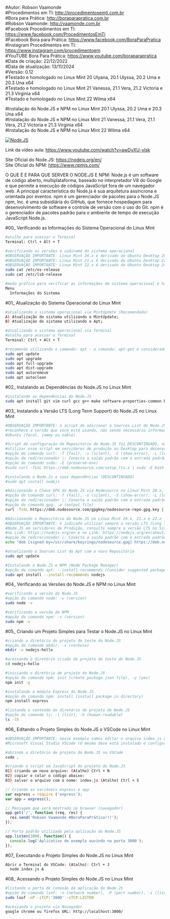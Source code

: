 #Autor: Robson Vaamonde<br>
#Procedimentos em TI: http://procedimentosemti.com.br<br>
#Bora para Prática: http://boraparapratica.com.br<br>
#Robson Vaamonde: http://vaamonde.com.br<br>
#Facebook Procedimentos em TI: https://www.facebook.com/ProcedimentosEmTi<br>
#Facebook Bora para Prática: https://www.facebook.com/BoraParaPratica<br>
#Instagram Procedimentos em TI: https://www.instagram.com/procedimentoem<br>
#YouTUBE Bora Para Prática: https://www.youtube.com/boraparapratica<br>
#Data de criação: 22/12/2022<br>
#Data de atualização: 13/11/2024<br>
#Versão: 0.12<br>
#Testado e homologado no Linux Mint 20 Ulyana, 20.1 Ulyssa, 20.2 Uma e 20.3 Una x64<br>
#Testado e homologado no Linux Mint 21 Vanessa, 21.1 Vera, 21.2 Victoria e 21.3 Virginia x64<br>
#Testado e homologado no Linux Mint 22 Wilma x64<br>

#Instalação do Node.JS e NPM no Linux Mint 20.1 Ulyssa, 20.2 Uma e 20.3 Una x64<br>
#Instalação do Node.JS e NPM no Linux Mint 21 Vanessa, 21.1 Vera, 21.1 Vera, 21.2 Victoria e 21.3 Virginia x64<br>
#Instalação do Node.JS e NPM no Linux Mint 22 Wilma x64<br>

[![Node.JS](http://img.youtube.com/vi/awDyXU-vIsk/0.jpg)](https://www.youtube.com/watch?v=awDyXU-vIsk "Node.JS")

Link da vídeo aula: https://www.youtube.com/watch?v=awDyXU-vIsk

Site Oficial do Node.JS: https://nodejs.org/en/<br>
Site Oficial do NPM: https://www.npmjs.com/

O QUE É E PARA QUE SERVER O NODE.JS E NPM: Node.js é um software de código aberto, multiplataforma, baseado no interpretador V8 do Google e que permite a execução de códigos JavaScript fora de um navegador web. A principal característica do Node.js é sua arquitetura assíncrona e orientada por eventos. npm é um gerenciador de pacotes para o Node.JS npm, Inc. é uma subsidiária do GitHub, que fornece hospedagem para desenvolvimento de software e controle de versão com o uso do Git. npm é o gerenciador de pacotes padrão para o ambiente de tempo de execução JavaScript Node.js.

#00_ Verificando as Informações do Sistema Operacional do Linux Mint<br>
```bash
#atalho para acessar o Terminal
Terminal: Ctrl + Alt + T

#verificando as versões e codinome do sistema operacional
#OBSERVAÇÃO IMPORTANTE: Linux Mint 20.x é derivado do Ubuntu Desktop 20.04.x Focal Fossa
#OBSERVAÇÃO IMPORTANTE: Linux Mint 21.x é derivado do Ubuntu Desktop 22.04.x Jammy Jellyfish
#OBSERVAÇÃO IMPORTANTE: Linux Mint 22.x é derivado do Ubuntu Desktop 24.04.x Noble Numbat
sudo cat /etc/os-release
sudo cat /etc/lsb-release

#modo gráfico para verificar as informações de sistema operacional e hardware
Menu
  Informações do Sistema
```

#01_ Atualização do Sistema Operacional do Linux Mint<br>
```bash
#atualizando o sistema operacional via MintUpdate (Recomendado)
A) Atualização do sistema utilizando o MintUpdate;
B) Atualização do sistema utilizando o Apt;

#atualizando o sistema operacional via Terminal
#atalho para acessar o Terminal
Terminal: Ctrl + Alt + T

#recomendo utilizando o comando: apt - o comando: apt-get e considerado obsoleto
sudo apt update
sudo apt upgrade
sudo apt full-upgrade
sudo apt dist-upgrade
sudo apt autoremove
sudo apt autoclean
```

#02_ Instalando as Dependências do Node.JS no Linux Mint<br>
```bash
#instalando as dependências do Node.JS
sudo apt install git vim curl gcc g++ make software-properties-common build-essential ca-certificates
```

#03_ Instalando a Versão LTS (Long Term Support) do Node.JS no Linux Mint<br>
```bash
#OBSERVAÇÃO IMPORTANTE: o script de adicionar o Sources List do Node.JS no Linux Mint já 
#reconhece a versão que você está usando, não sendo necessário informar o codinome do
#Ubuntu (focal, jammy ou noble).

#Script de configuração do Repositório do Node.JS foi DESCONTINUADO, não é mais indicado
#utilizar esse script em servidores de produção ou Desktop para desenvolvimento local.
#opção do comando curl: -f (fail), -s (silent), -S (show-error), -L (location)
#opção do redirecionador |: Conecta a saída padrão com a entrada padrão de outro comando
#opção do comando sudo: -E (preserve-env)
#sudo curl -fsSL https://deb.nodesource.com/setup_lts.x | sudo -E bash

#instalando o Node.Js e suas dependências (DESCONTINUADO)
#sudo apt install nodejs

#Adicionando a Chave GPG do Node.JS via Nodesource no Linux Mint 20.x, 21.x e 22.x
#opção do comando curl: -f (fail), -s (silent), -S (show-error), -L (location)
#opção do redirecionador |: Conecta a saída padrão com a entrada padrão de outro comando
#opção do comando gpg: -o (output file)
curl -fsSL https://deb.nodesource.com/gpgkey/nodesource-repo.gpg.key | sudo gpg --dearmor -o /usr/share/keyrings/nodesource.gpg

#Adicionando o Repositório do Node.JS no Linux Mint 20.x, 21.x e 22.x
#OBSERVAÇÃO IMPORTANTE: é indicado utilizar sempre a versão LTS (Long Time Support) do
#Node.JS em servidores de Produção, consulte sempre a versão LTS no Site Oficial do Node 
#no Link: https://nodejs.org/en e no Link: https://nodejs.org/en/about/previous-releases
#opção do redirecionador |: Conecta a saída padrão com a entrada padrão de outro comando
echo "deb [signed-by=/usr/share/keyrings/nodesource.gpg] https://deb.nodesource.com/node_20.x nodistro main" | sudo tee /etc/apt/sources.list.d/nodesource.list

#atualizando o Sources List do Apt com o novo Repositório
sudo apt update

#Instalando o Node.JS e NPM (Node Package Manager)
#opção do comando apt: --install-recommends (Consider suggested packages as a dependency for installing)
sudo apt install --install-recommends nodejs
```

#04_ Verificando as Versões do Node.JS e NPM no Linux Mint<br>
```bash
#verificando a versão do Node.JS
#opção do comando node: -v (version)
sudo node -v

#verificando a versão do NPM
#opção do comando npm: -v (version)
sudo npm -v
```

#05_ Criando um Projeto Simples para Testar o Node.JS no Linux Mint<br>
```bash
#criando o diretório do projeto de teste do Node.JS
#opção do comando mkdir: -v (verbose)
mkdir -v nodejs-hello

#acessando o diretório criado do projeto de teste do Node.JS
cd nodejs-hello

#iniciando o diretório de projeto do Node.JS
#opção do comando npm: init (create package.json file), -y (yes)
npm init -y

#instalando o módulo Express do Node.JS
#opção do comando npm: install (install package in directory)
npm install express

#listando o conteúdo do diretório de projeto do Node.JS
#opção do comando ls: -l (list), -h (human-readable)
ls -lh
```

#06_ Editando o Projeto Simples do Node.JS o VSCode no Linux Mint<br>
```bash
#OBSERVAÇÃO IMPORTANTE: nesse exemplo vamos editar o arquivo index.js utilizando o 
#Microsoft Visual Studio VSCode (O mesmo deve está instalado e configurado).

#abrindo o diretório de projeto do Node.JS no VSCode
code .

#criando o script em JavaScript do projeto do Node.JS
01) criando um novo arquivo: (Atalho) Ctrl + N
02) copiar e colar o código abaixo: 
03) salvar o arquivo com o nome: index.js (Atalho) Ctrl + S
```
```js
// Criando as variáveis express e app
var express = require ('express'); 
var app = express();

// Mensagem que será mostrada no browser (navegador) 
app.get('/', function (req, res) {
  res.send('Robson Vaamonde #BoraParaPrática!!!');
});

// Porta padrão utilizada pela aplicação do Node.JS
app.listen(3000, function() {
  console.log('Aplicativo de exemplo ouvindo na porta 3000');
});
```

#07_ Executando o Projeto Simples do Node.JS no Linux Mint<br>
```bash
Abrir o Terminal do VSCode: (Atalho): Ctrl + J
  node index.js &
```

#08_ Acessando o Projeto Simples do Node.JS no Linux Mint<br>
```bash
#listando a porta de conexão da aplicação do Node.JS
#opção do comando lsof: -n (network number), -P (port number), -i (list IP Address), -s (alone directs)
sudo lsof -nP -iTCP:'3000' -sTCP:LISTEN

#acessando o projeto via Navegador
google chrome ou firefox URL: http://localhost:3000/
```